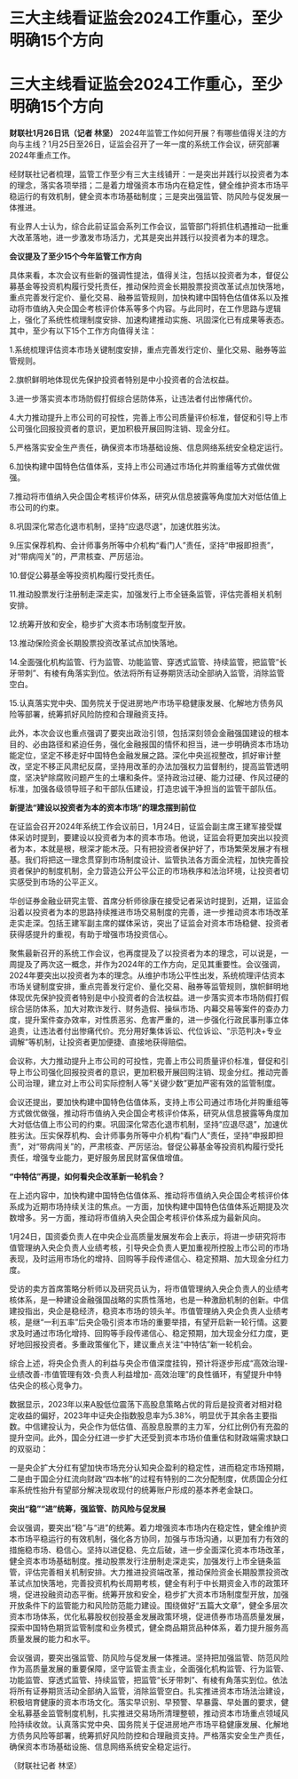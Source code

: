 # 三大主线看证监会2024工作重心，至少明确15个方向

# 三大主线看证监会2024工作重心，至少明确15个方向

**财联社1月26日讯（记者 林坚）**
2024年监管工作如何开展？有哪些值得关注的方向与主线？1月25日至26日，证监会召开了一年一度的系统工作会议，研究部署2024年重点工作。

经财联社记者梳理，监管工作至少有三大主线铺开：一是突出并践行以投资者为本的理念，落实各项举措；二是着力增强资本市场内在稳定性，健全维护资本市场平稳运行的有效机制，健全资本市场基础制度；三是突出强监管、防风险与促发展一体推进。

有业界人士认为，综合此前证监会系列工作会议，监管部门将抓住机遇推动一批重大改革落地，进一步激发市场活力，尤其是突出并践行以投资者为本的理念。

**会议提及了至少15个今年监管工作方向**

具体来看，本次会议有些新的强调性提法，值得关注，包括以投资者为本，督促公募基金等投资机构履行受托责任，推动保险资金长期股票投资改革试点加快落地，重点完善发行定价、量化交易、融券监管规则，加快构建中国特色估值体系以及推动将市值纳入央企国企考核评价体系等多个内容。与此同时，在工作思路与逻辑上，强化了系统性梳理制度安排、加速构建推动实施、巩固深化已有成果等表态。其中，至少有以下15个工作方向值得关注：

1.系统梳理评估资本市场关键制度安排，重点完善发行定价、量化交易、融券等监管规则。

2.旗帜鲜明地体现优先保护投资者特别是中小投资者的合法权益。

3.进一步落实资本市场防假打假综合惩防体系，让违法者付出惨痛代价。

4.大力推动提升上市公司的可投性，完善上市公司质量评价标准，督促和引导上市公司强化回报投资者的意识，更加积极开展回购注销、现金分红。

5.严格落实安全生产责任，确保资本市场基础设施、信息网络系统安全稳定运行。

6.加快构建中国特色估值体系，支持上市公司通过市场化并购重组等方式做优做强。

7.推动将市值纳入央企国企考核评价体系，研究从信息披露等角度加大对低估值上市公司的约束。

8.巩固深化常态化退市机制，坚持“应退尽退”，加速优胜劣汰。

9.压实保荐机构、会计师事务所等中介机构“看门人”责任，坚持“申报即担责”，对“带病闯关”的，严肃核查、严厉惩治。

10.督促公募基金等投资机构履行受托责任。

11.推动股票发行注册制走深走实，加强发行上市全链条监管，评估完善相关机制安排。

12.统筹开放和安全，稳步扩大资本市场制度型开放。

13.推动保险资金长期股票投资改革试点加快落地。

14.全面强化机构监管、行为监管、功能监管、穿透式监管、持续监管，把监管“长牙带刺”、有棱有角落实到位。依法将所有证券期货活动全部纳入监管，消除监管空白。

15.认真落实党中央、国务院关于促进房地产市场平稳健康发展、化解地方债务风险等部署，统筹抓好风险防控和合理融资支持。

此外，本次会议也重点强调了要突出政治引领，包括深刻领会金融强国建设的根本目的、必由路径和紧迫任务，强化金融报国的情怀和担当，进一步明确资本市场功能定位，坚定不移走好中国特色金融发展之路。深化中央巡视整改，抓好审计整改，坚定不移正风肃纪反腐，坚持用改革的办法加强权力监督制约，提高监管透明度，坚决铲除腐败问题产生的土壤和条件。坚持政治过硬、能力过硬、作风过硬的标准，加强各级领导班子和干部队伍建设，打造忠诚干净担当的监管干部队伍。

**新提法“建设以投资者为本的资本市场”的理念摆到前位**

在证监会召开2024年系统工作会议前日，1月24日，证监会副主席王建军接受媒体采访时提到，要建设以投资者为本的资本市场。他说，证监会将更加突出以投资者为本，本就是根，根深才能木茂。只有把投资者保护好了，市场繁荣发展才有根基。我们将把这一理念贯穿到市场制度设计、监管执法各方面全流程，加快完善投资者保护的制度机制，全力营造公开公平公正的市场秩序和法治环境，让投资者切实感受到市场的公平正义。

华创证券金融业研究主管、首席分析师徐康在接受记者采访时提到，近期，证监会沿着以投资者为本的思路持续推进市场交易制度的完善，进一步推动资本市场改革走实走深。包括王建军副主席的媒体采访，突出了证监会对资本市场稳健、投资者获得感提升的重视，有助于增强市场投资信心。

聚焦最新召开的系统工作会议，也再度提及了以投资者为本的理念，可以说是，一周提及了两次这一概念，并作为2024年的工作方向，足见其重要性。会议强调，2024年要突出以投资者为本的理念。从维护市场公平性出发，系统梳理评估资本市场关键制度安排，重点完善发行定价、量化交易、融券等监管规则，旗帜鲜明地体现优先保护投资者特别是中小投资者的合法权益。进一步落实资本市场防假打假综合惩防体系，加大对欺诈发行、财务造假、操纵市场、内幕交易等案件的查办力度，提升案件查办效率，对性质恶劣、危害严重的，进一步强化行政民事刑事立体追责，让违法者付出惨痛代价。充分用好集体诉讼、代位诉讼、“示范判决+专业调解”等机制，让投资者更加便捷、直接地获得赔偿。

会议称，大力推动提升上市公司的可投性，完善上市公司质量评价标准，督促和引导上市公司强化回报投资者的意识，更加积极开展回购注销、现金分红。推动完善公司治理，建立对上市公司实际控制人等“关键少数”更加严密有效的监管制度。

会议还提出，要加快构建中国特色估值体系，支持上市公司通过市场化并购重组等方式做优做强，推动将市值纳入央企国企考核评价体系，研究从信息披露等角度加大对低估值上市公司的约束。巩固深化常态化退市机制，坚持“应退尽退”，加速优胜劣汰。压实保荐机构、会计师事务所等中介机构“看门人”责任，坚持“申报即担责”，对“带病闯关”的，严肃核查、严厉惩治。督促公募基金等投资机构履行受托责任，增强专业能力，更好服务居民财富保值增值。

**“中特估”再提，如何看央企改革新一轮机会？**

在上述内容中，加快构建中国特色估值体系、推动将市值纳入央企国企考核评价体系成为近期市场持续关注的焦点。一方面，加快构建中国特色估值体系近期提及次数增多。另一方面，推动将市值纳入央企国企考核评价体系成为最新风向。

1月24日，国资委负责人在中央企业高质量发展发布会上表示，将进一步研究将市值管理纳入央企负责人业绩考核，引导央企负责人更加重视所控股上市公司的市场表现，及时运用市场化的增持、回购等手段传递信心、稳定预期、加大现金分红力度。

受访的卖方首席策略分析师以及研究员认为，将市值管理纳入央企负责人的业绩考核体系，是一种建设金融强国战略的实质性落地，也是一种激励机制的创新。中信建投指出，央企是稳经济，稳资本市场的领头羊。市值管理纳入央企负责人业绩考核，是继“一利五率”后央企吸引资本市场的重要举措，有望开启新一轮行情。这要求及时通过市场化增持、回购等手段传递信心、稳定预期，加大现金分红力度，更好地回报投资者。多重政策催化下，建议重点关注“中特估”新一轮机会。

综合上述，将央企负责人的利益与央企市值深度挂钩，预计将逐步形成“高效治理-业绩改善-市值管理有效-负责人利益增加-
高效治理”的良性循环，有望提升中特估央企的核心竞争力。

数据显示，2023年以来A股低位震荡下高股息策略占优的背后是投资者对相对稳定收益的偏好，2023年中证央企指数股息率为5.38%，明显优于其余各主要指数。中信建投认为，央企作为低估值、高股息股票的主力军，分红比例仍有充盈的提升空间。此外，国企分红进一步扩大还受到资本市场价值重估和财政端需求缺口的双驱动：

一是央企扩大分红有望加快市场充分认知央企盈利的稳定性，进而稳定市场预期，二是由于国企分红流向财政“四本帐”的过程有特别的二次分配制度，优质国企分红率系统性抬升有望部分解决现收现付的统筹账户形成的基本养老金缺口。

**突出“稳”“进”统筹，强监管、防风险与促发展**

会议强调，要突出“稳”与“进”的统筹。着力增强资本市场内在稳定性，健全维护资本市场平稳运行的有效机制，强化各方协同，加强与市场沟通，以更加有力有效的措施稳市场、稳信心。坚持以进促稳、先立后破，进一步全面深化资本市场改革，健全资本市场基础制度。推动股票发行注册制走深走实，加强发行上市全链条监管，评估完善相关机制安排。大力推进投资端改革，推动保险资金长期股票投资改革试点加快落地，完善投资机构长周期考核，健全有利于中长期资金入市的政策环境，促进投融资动态平衡。统筹开放和安全，稳步扩大资本市场制度型开放，加强开放条件下的监管能力和风险防范能力建设。围绕做好“五篇大文章”，健全多层次资本市场体系，优化私募股权创投基金发展政策环境，促进债券市场高质量发展，探索中国特色期货监管制度和业务模式，健全商品期货品种体系，着力提升服务高质量发展的能力和水平。

会议强调，要突出强监管、防风险与促发展一体推进。坚持把加强监管、防范风险作为高质量发展的重要保障，坚守监管主责主业，全面强化机构监管、行为监管、功能监管、穿透式监管、持续监管，把监管“长牙带刺”、有棱有角落实到位。依法将所有证券期货活动全部纳入监管，消除监管空白。扎实推进资本市场法治建设，积极培育健康的资本市场文化。落实早识别、早预警、早暴露、早处置的要求，健全私募基金监管制度机制，扎实推进交易场所清理整顿，推动资本市场重点领域风险持续收敛。认真落实党中央、国务院关于促进房地产市场平稳健康发展、化解地方债务风险等部署，统筹抓好风险防控和合理融资支持。严格落实安全生产责任，确保资本市场基础设施、信息网络系统安全稳定运行。

（财联社记者 林坚）

